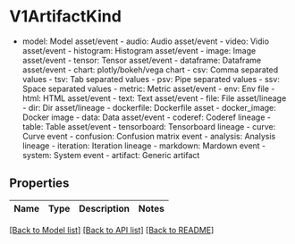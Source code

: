 # V1ArtifactKind

- model: Model asset/event  - audio: Audio asset/event  - video: Vidio asset/event  - histogram: Histogram asset/event  - image: Image asset/event  - tensor: Tensor asset/event  - dataframe: Dataframe asset/event  - chart: plotly/bokeh/vega chart  - csv: Comma separated values  - tsv: Tab separated values  - psv: Pipe separated values  - ssv: Space separated values  - metric: Metric asset/event  - env: Env file  - html: HTML asset/event  - text: Text asset/event  - file: File asset/lineage  - dir: Dir asset/lineage  - dockerfile: Dockerfile asset  - docker_image: Docker image  - data: Data asset/event  - coderef: Coderef lineage  - table: Table asset/event  - tensorboard: Tensorboard lineage  - curve: Curve event  - confusion: Confusion matrix event  - analysis: Analysis lineage  - iteration: Iteration lineage  - markdown: Mardown event  - system: System event  - artifact: Generic artifact

## Properties
Name | Type | Description | Notes
------------ | ------------- | ------------- | -------------

[[Back to Model list]](../README.md#documentation-for-models) [[Back to API list]](../README.md#documentation-for-api-endpoints) [[Back to README]](../README.md)


